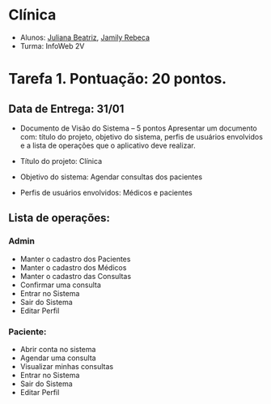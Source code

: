 # Clínica
-	Alunos: [Juliana Beatriz](https://github.com/beawxy2410), [Jamily Rebeca](https://github.com/jamily-rebeca)
-	Turma: InfoWeb 2V

# Tarefa 1. Pontuação: 20 pontos.
## Data de Entrega: 31/01

- Documento de Visão do Sistema – 5 pontos
Apresentar um documento com: título do projeto, objetivo do sistema, perfis de usuários envolvidos e a lista de operações que o aplicativo deve realizar.

-	Título do projeto: Clínica
-	Objetivo do sistema: Agendar consultas dos pacientes
-	Perfis de usuários envolvidos: Médicos e pacientes
##	Lista de operações: 

###	Admin

-	Manter o cadastro dos Pacientes
-	Manter o cadastro dos Médicos
-	Manter o cadastro das Consultas
-	Confirmar uma consulta
-	Entrar no Sistema
-	Sair do Sistema
-	Editar Perfil

###	Paciente:
 	
-	Abrir conta no sistema
-	Agendar uma consulta
-	Visualizar minhas consultas
-	Entrar no Sistema
-	Sair do Sistema
-	Editar Perfil
